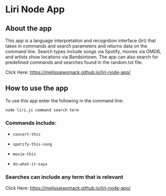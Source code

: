 # Liri Node App

## About the app
This app is a language interpretation and recognition interface (liri) that takes in commands and search parameters and returns data on the command line. Search types include songs via Spotify, movies via OMDB, and artists show locations via Bandsintown. The app can also search for predefined commands and searches found in the random.txt file.

Click Here: https://melissajwomack.github.io/liri-node-app/

## How to use the app
To use this app enter the following in the command line:

`node liri.js command search term`

### Commands include:

   * `concert-this`

   * `spotify-this-song`

   * `movie-this`

   * `do-what-it-says`
   
### Searches can include any term that is relevant

Click Here: https://melissajwomack.github.io/liri-node-app/

   
